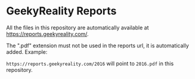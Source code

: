 # GeekyReality Reports

All the files in this repository are automatically available at <https://reports.geekyreality.com/>.

The ".pdf" extension must not be used in the reports url, it is automatically added. Example:

`https://reports.geekyreality.com/2016` will point to `2016.pdf` in this repository.

